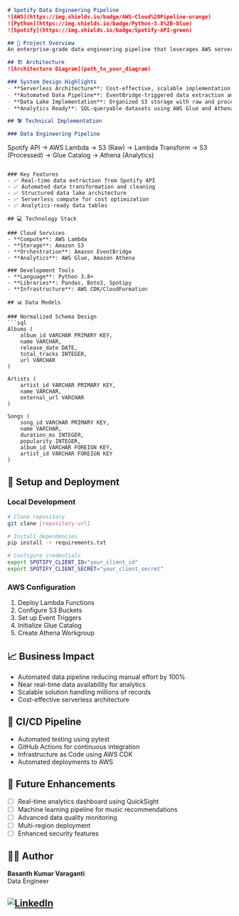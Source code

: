 ```markdown
# Spotify Data Engineering Pipeline
![AWS](https://img.shields.io/badge/AWS-Cloud%20Pipeline-orange)
![Python](https://img.shields.io/badge/Python-3.8%2B-blue)
![Spotify](https://img.shields.io/badge/Spotify-API-green)

## 🎯 Project Overview
An enterprise-grade data engineering pipeline that leverages AWS serverless architecture to process Spotify playlist data. This production-ready solution demonstrates modern data engineering practices, cloud architecture patterns, and automated ETL workflows.

## 🏗️ Architecture
![Architecture Diagram](path_to_your_diagram)

### System Design Highlights
- **Serverless Architecture**: Cost-effective, scalable implementation using AWS Lambda
- **Automated Data Pipeline**: EventBridge-triggered data extraction and transformation
- **Data Lake Implementation**: Organized S3 storage with raw and processed data zones
- **Analytics Ready**: SQL-queryable datasets using AWS Glue and Athena

## 🛠️ Technical Implementation

### Data Engineering Pipeline
```
Spotify API → AWS Lambda → S3 (Raw) → Lambda Transform → S3 (Processed) → Glue Catalog → Athena (Analytics)
```

### Key Features
- ✅ Real-time data extraction from Spotify API
- ✅ Automated data transformation and cleaning
- ✅ Structured data lake architecture
- ✅ Serverless compute for cost optimization
- ✅ Analytics-ready data tables

## 💻 Technology Stack

### Cloud Services
- **Compute**: AWS Lambda
- **Storage**: Amazon S3
- **Orchestration**: Amazon EventBridge
- **Analytics**: AWS Glue, Amazon Athena

### Development Tools
- **Language**: Python 3.8+
- **Libraries**: Pandas, Boto3, Spotipy
- **Infrastructure**: AWS CDK/CloudFormation

## 📊 Data Models

### Normalized Schema Design
```sql
Albums (
    album_id VARCHAR PRIMARY KEY,
    name VARCHAR,
    release_date DATE,
    total_tracks INTEGER,
    url VARCHAR
)

Artists (
    artist_id VARCHAR PRIMARY KEY,
    name VARCHAR,
    external_url VARCHAR
)

Songs (
    song_id VARCHAR PRIMARY KEY,
    name VARCHAR,
    duration_ms INTEGER,
    popularity INTEGER,
    album_id VARCHAR FOREIGN KEY,
    artist_id VARCHAR FOREIGN KEY
)
```

## 🚀 Setup and Deployment

### Local Development
```bash
# Clone repository
git clone [repository-url]

# Install dependencies
pip install -r requirements.txt

# Configure credentials
export SPOTIFY_CLIENT_ID="your_client_id"
export SPOTIFY_CLIENT_SECRET="your_client_secret"
```

### AWS Configuration
1. Deploy Lambda Functions
2. Configure S3 Buckets
3. Set up Event Triggers
4. Initialize Glue Catalog
5. Create Athena Workgroup

## 📈 Business Impact
- Automated data pipeline reducing manual effort by 100%
- Near real-time data availability for analytics
- Scalable solution handling millions of records
- Cost-effective serverless architecture

## 🔄 CI/CD Pipeline
- Automated testing using pytest
- GitHub Actions for continuous integration
- Infrastructure as Code using AWS CDK
- Automated deployments to AWS

## 🎯 Future Enhancements
- [ ] Real-time analytics dashboard using QuickSight
- [ ] Machine learning pipeline for music recommendations
- [ ] Advanced data quality monitoring
- [ ] Multi-region deployment
- [ ] Enhanced security features

## 👨‍💻 Author

**Basanth Kumar Varaganti**  
Data Engineer

[![LinkedIn](https://img.shields.io/badge/LinkedIn-Connect-blue)](linkedin.com/in/basantth)
---

